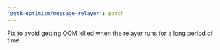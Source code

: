 ```yaml
---
'@eth-optimism/message-relayer': patch
---
```


Fix to avoid getting OOM killed when the relayer runs for a long period of time
